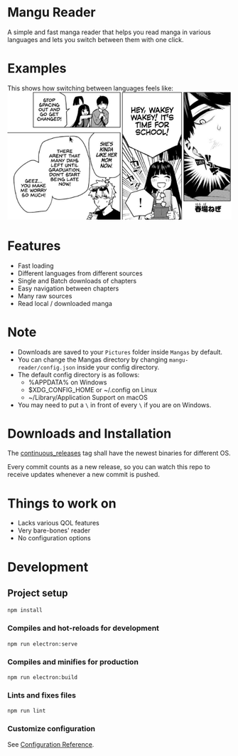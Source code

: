 # Mangu Reader
A simple and fast manga reader that helps you read manga in various languages and lets you switch between them with one click.

# Examples
This shows how switching between languages feels like:
![switch b/w languages](/example/switching.gif)

# Features
- Fast loading
- Different languages from different sources
- Single and Batch downloads of chapters
- Easy navigation between chapters
- Many raw sources
- Read local / downloaded manga

# Note
- Downloads are saved to your `Pictures` folder inside `Mangas` by default.
- You can change the Mangas directory by changing `mangu-reader/config.json` inside your config directory.
- The default config directory is as follows:
    - %APPDATA% on Windows
    - $XDG_CONFIG_HOME or ~/.config on Linux
    - ~/Library/Application Support on macOS
- You may need to put a `\` in front of every `\` if you are on Windows.

# Downloads and Installation
    
The [continuous_releases](https://github.com/KorigamiK/mangu/releases/tag/continuous_releases) tag shall have the newest binaries for different OS. 

Every commit counts as a new release, so you can watch this repo to receive updates whenever a new commit is pushed.

# Things to work on

- Lacks various QOL features
- Very bare-bones' reader
- No configuration options

# Development

## Project setup
```
npm install
```

### Compiles and hot-reloads for development
```
npm run electron:serve
```

### Compiles and minifies for production
```
npm run electron:build
```

### Lints and fixes files
```
npm run lint
```

### Customize configuration
See [Configuration Reference](https://cli.vuejs.org/config/).
